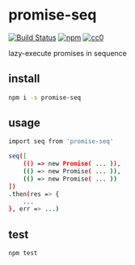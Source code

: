 # promise-seq

[![Build Status][build]](https://circleci.com/gh/bcherny/promise-seq) [![npm]](https://www.npmjs.com/package/promise-seq) [![cc0]](http://creativecommons.org/about/cc0)

[build]: https://img.shields.io/circleci/project/bcherny/promise-seq.svg?branch=master&style=flat-square
[npm]: https://img.shields.io/npm/v/promise-seq.svg?style=flat-square
[cc0]: https://img.shields.io/npm/l/promise-seq.svg?style=flat-square

lazy-execute promises in sequence

## install

```sh
npm i -s promise-seq
```

## usage

```sh
import seq from 'promise-seq'

seq([
	(() => new Promise( ... )),
	(() => new Promise( ... )),
	(() => new Promise( ... ))
])
.then(res => {
	...
}, err => ...)
```

## test

```sh
npm test
```